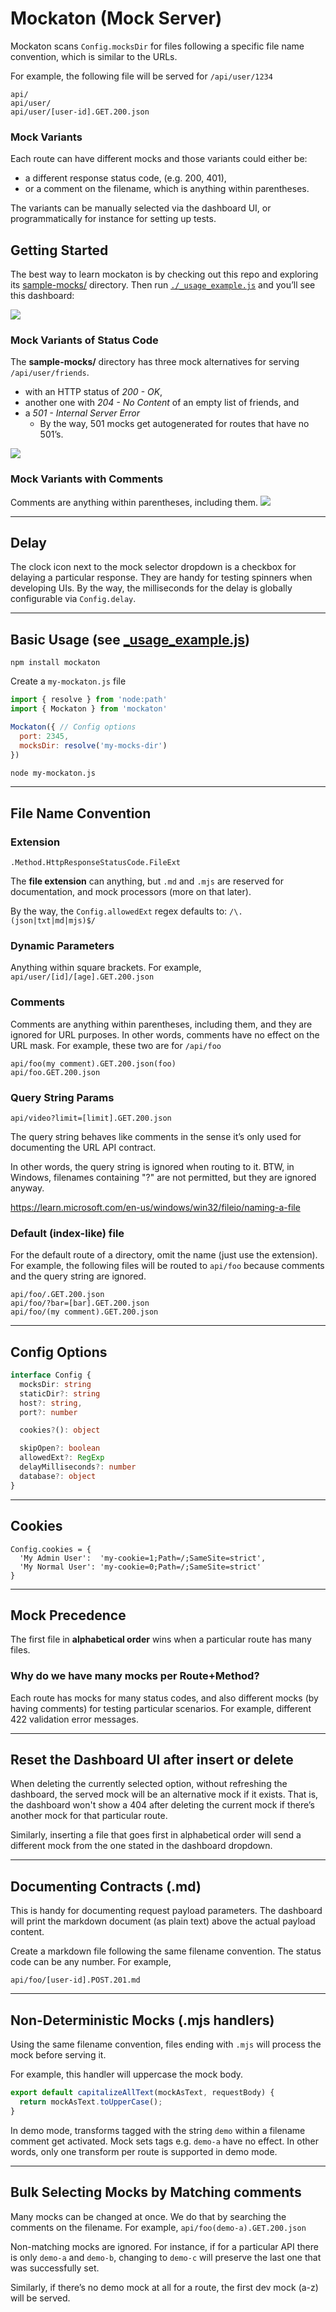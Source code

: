 # Mockaton (Mock Server)

Mockaton scans `Config.mocksDir` for files
following a specific file name convention, which is similar to the URLs.

For example, the following file will be served for `/api/user/1234`
```
api/
api/user/
api/user/[user-id].GET.200.json
```

### Mock Variants
Each route can have different mocks and those variants could either be: 
- a different response status code, (e.g. 200, 401), 
- or a comment on the filename, which is anything within parentheses. 
 
The variants can be manually selected via the dashboard
UI, or programmatically for instance for setting up tests.


## Getting Started
The best way to learn mockaton is by checking out this repo and
exploring its [sample-mocks/](./sample-mocks) directory. Then run
[`./_usage_example.js`](./_usage_example.js) and you’ll see this dashboard:

![](./README-dashboard.png)


### Mock Variants of Status Code
The **sample-mocks/** directory has three mock alternatives for serving
`/api/user/friends`. 
- with an HTTP status of _200 - OK_,
- another one with _204 - No Content_ of an empty list of friends, and 
- a _501 - Internal Server Error_
    - By the way, 501 mocks get autogenerated for routes that have no 501’s.
     
![](./README-dashboard-dropdown.png)

### Mock Variants with Comments
Comments are anything within parentheses, including them.
![](./README-mocks-with-comments.png)

---

## Delay
The clock icon next to the mock selector dropdown is a checkbox for delaying a
particular response. They are handy for testing spinners when developing UIs. By the
way, the milliseconds for the delay is globally configurable via `Config.delay`.

---

## Basic Usage (see [_usage_example.js](./_usage_example.js))
```
npm install mockaton
```
Create a `my-mockaton.js` file
```js
import { resolve } from 'node:path'
import { Mockaton } from 'mockaton'

Mockaton({ // Config options
  port: 2345,
  mocksDir: resolve('my-mocks-dir')
})
```

```sh
node my-mockaton.js
```

---

## File Name Convention



### Extension
`.Method.HttpResponseStatusCode.FileExt`

The **file extension** can anything, but `.md` and `.mjs` are reserved
for documentation, and mock processors (more on that later).

By the way, the `Config.allowedExt` regex defaults to: `/\.(json|txt|md|mjs)$/`


### Dynamic Parameters
Anything within square brackets. For example, `api/user/[id]/[age].GET.200.json`

### Comments
Comments are anything within parentheses, including them, and they are
ignored for URL purposes. In other words, comments have no effect on the
URL mask. For example, these two are for `/api/foo`
```
api/foo(my comment).GET.200.json(foo)
api/foo.GET.200.json
```

### Query String Params
```
api/video?limit=[limit].GET.200.json
```
The query string behaves like comments in the sense it’s
only used for documenting the URL API contract.

In other words, the query string is ignored when routing to it. BTW, in Windows,
filenames containing "?" are not permitted, but they are ignored anyway.

https://learn.microsoft.com/en-us/windows/win32/fileio/naming-a-file


### Default (index-like) file
For the default route of a directory, omit the name (just use
the extension). For example, the following files will be routed
to `api/foo` because comments and the query string are ignored.
```text
api/foo/.GET.200.json
api/foo/?bar=[bar].GET.200.json
api/foo/(my comment).GET.200.json
```

---

## Config Options
```ts
interface Config {
  mocksDir: string
  staticDir?: string
  host?: string,
  port?: number

  cookies?(): object

  skipOpen?: boolean
  allowedExt?: RegExp
  delayMilliseconds?: number
  database?: object
}
```
---

## Cookies
```
Config.cookies = {
  'My Admin User':  'my-cookie=1;Path=/;SameSite=strict',
  'My Normal User': 'my-cookie=0;Path=/;SameSite=strict'
}
```

---
## Mock Precedence
The first file in **alphabetical order** wins when a particular route has many files.

### Why do we have many mocks per Route+Method?
Each route has mocks for many status codes, and also different
mocks (by having comments) for testing particular scenarios.
For example, different 422 validation error messages.

---

## Reset the Dashboard UI after insert or delete
When deleting the currently selected option, without refreshing the dashboard, the
served mock will be an alternative mock if it exists. That is, the dashboard won't show
a 404 after deleting the current mock if there’s another mock for that particular route.

Similarly, inserting a file that goes first in alphabetical order will
send a different mock from the one stated in the dashboard dropdown.

---

## Documenting Contracts (.md)
This is handy for documenting request payload parameters. The dashboard will
print the markdown document (as plain text) above the actual payload content.

Create a markdown file following the same filename convention.
The status code can be any number. For example,
```text
api/foo/[user-id].POST.201.md
```

---

## Non-Deterministic Mocks (.mjs handlers)
Using the same filename convention, files ending
with `.mjs` will process the mock before serving it.

For example, this handler will uppercase the mock body.
```js
export default capitalizeAllText(mockAsText, requestBody) {
  return mockAsText.toUpperCase();
}
```

In demo mode, transforms tagged with the string `demo` within a filename
comment get activated. Mock sets tags e.g. `demo-a` have no effect. In
other words, only one transform per route is supported in demo mode.

---

## Bulk Selecting Mocks by Matching comments
Many mocks can be changed at once. We do that by searching the
comments on the filename. For example, `api/foo(demo-a).GET.200.json`

Non-matching mocks are ignored. For instance, if for a
particular API there is only `demo-a` and `demo-b`, changing to
`demo-c` will preserve the last one that was successfully set.

Similarly, if there’s no demo mock at all for
a route, the first dev mock (a-z) will be served.


